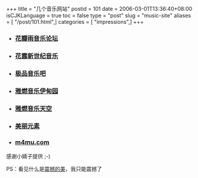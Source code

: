+++
title = "几个音乐网站"
postid = 101
date = 2006-03-01T13:36:40+08:00
isCJKLanguage = true
toc = false
type = "post"
slug = "music-site"
aliases = [ "/post/101.html",]
categories = [ "impressions",]
+++


-   ### [花瓣雨音乐论坛](http://www.hebeimusic.com/)

-   ### [花露新世纪音乐](http://falook.itsqq.com/)

-   ### [极品音乐吧](http://www.itsqq.com/bbs/index.asp?boardid=25)

-   ### [雅燃音乐伊甸园](http://1492.cn/)

-   ### [雅燃音乐天空](http://www.flamesky.com/)

-   ### [美丽元素](http://www.sbtop.com/)

-   ### [m4mu.com](http://www.m4mu.com/)

感谢小婧子提供 ;-)

PS：看见什么是[震撼的美](http://www.itsqq.com/blog/more.asp?name=falook&id=38348)，我只能震撼了

